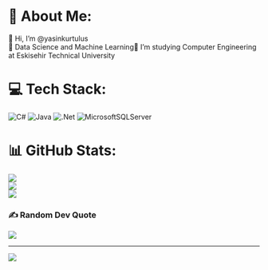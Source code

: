# 💫 About Me:
👋 Hi, I’m @yasinkurtulus<br>👀 Data Science and Machine Learning🌱 I’m studying Computer Engineering at Eskisehir Technical University


# 💻 Tech Stack:
![C#](https://img.shields.io/badge/c%23-%23239120.svg?style=for-the-badge&logo=csharp&logoColor=white) ![Java](https://img.shields.io/badge/java-%23ED8B00.svg?style=for-the-badge&logo=openjdk&logoColor=white) ![.Net](https://img.shields.io/badge/.NET-5C2D91?style=for-the-badge&logo=.net&logoColor=white) ![MicrosoftSQLServer](https://img.shields.io/badge/Microsoft%20SQL%20Server-CC2927?style=for-the-badge&logo=microsoft%20sql%20server&logoColor=white)
# 📊 GitHub Stats:
![](https://github-readme-stats.vercel.app/api?username=yasinkurtulus&theme=nightowl&hide_border=false&include_all_commits=false&count_private=false)<br/>
![](https://github-readme-streak-stats.herokuapp.com/?user=yasinkurtulus&theme=nightowl&hide_border=false)<br/>
![](https://github-readme-stats.vercel.app/api/top-langs/?username=yasinkurtulus&theme=nightowl&hide_border=false&include_all_commits=false&count_private=false&layout=compact)

### ✍️ Random Dev Quote
![](https://quotes-github-readme.vercel.app/api?type=horizontal&theme=radical)

---
[![](https://visitcount.itsvg.in/api?id=yasinkurtulus&icon=0&color=0)](https://visitcount.itsvg.in)

<!-- Proudly created with GPRM ( https://gprm.itsvg.in ) -->

